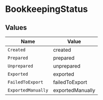 # BookkeepingStatus


## Values

| Name               | Value              |
| ------------------ | ------------------ |
| `Created`          | created            |
| `Prepared`         | prepared           |
| `Unprepared`       | unprepared         |
| `Exported`         | exported           |
| `FailedToExport`   | failedToExport     |
| `ExportedManually` | exportedManually   |